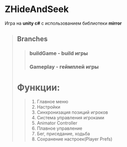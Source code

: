# ZHideAndSeek
Игра на **unity c#** с использованием библиотеки **mirror**
>## Branches
>> ### buildGame - build игры
>> ### Gameplay - геймплей игры
># Функции:
>>1. Главное меню
>>2. Настройки
>>3. Синхронизация позиций игроков
>>4. Система управления игроками
>>5. Animator Controller
>>6. Плавное управление
>>7. Бег, приседание, ходьба
>>8. Сохранение настроек(Player Prefs)
